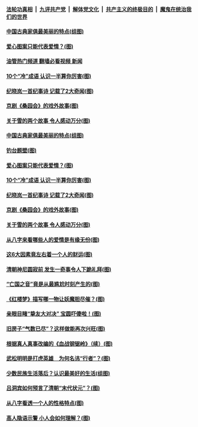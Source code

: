 ####  [法轮功真相](../../../../basic/blob/master/README.md?t=05261001) &nbsp;|&nbsp; [九评共产党](../../../../9ping.md/blob/master/README.md?t=05261001) &nbsp;|&nbsp; [解体党文化](../../../../jtdwh.md/blob/master/README.md?t=05261001)  &nbsp;|&nbsp; [共产主义的终极目的](../../../../gczydzjmd.md/blob/master/README.md?t=05261001) &nbsp;|&nbsp; [魔鬼在统治我们的世界](../../../../mgztzwmdsj.md/blob/master/README.md?t=05261001) 

#### [中国古典家俱最美丽的特点(组图)](../pages/p7/1000855.md?t=05261001) 

#### [爱心图案只能代表爱情？(图)](../pages/p7/1007141.md?t=05261001) 

#### [油管热门频道 翻墙必看视频 新闻](http://45.76.130.85:81/youtube.html?05261001)

#### [10个“冷”成语 认识一半算你厉害(图)](../pages/p7/1007028.md?t=05261001) 

#### [纪晓岚一首纪事诗 记载了2大奇闻(图)](../pages/p7/1006640.md?t=05261001) 

#### [京剧《桑园会》的戏外故事(图)](../pages/p7/1007289.md?t=05261001) 

#### [关于雪的两个故事 令人感动万分(图)](../pages/p7/1007207.md?t=05261001) 

#### [中国古典家俱最美丽的特点(组图)](../pages/p7/1000855.md?t=05261001) 

#### [钓台题壁(图)](../pages/p7/1007450.md?t=05261001) 

#### [爱心图案只能代表爱情？(图)](../pages/p7/1007141.md?t=05261001) 

#### [10个“冷”成语 认识一半算你厉害(图)](../pages/p7/1007028.md?t=05261001) 

#### [纪晓岚一首纪事诗 记载了2大奇闻(图)](../pages/p7/1006640.md?t=05261001) 

#### [京剧《桑园会》的戏外故事(图)](../pages/p7/1007289.md?t=05261001) 

#### [关于雪的两个故事 令人感动万分(图)](../pages/p7/1007207.md?t=05261001) 

#### [从八字来看哪些人的爱情是有缘无份(图)](../pages/p7/1004549.md?t=05261001) 

#### [这6大因素竟左右着一个人的财运(图)](../pages/p7/1004616.md?t=05261001) 

#### [清朝神尼圆寂前 发生一奇事令人下跪礼拜(图)](../pages/p7/1006864.md?t=05261001) 

#### [“亡国之音”竟是从最尴尬时刻产生的(图)](../pages/p7/1006471.md?t=05261001) 

#### [《红楼梦》描写哪一物让妖魔胆尽催？(图)](../pages/p7/1007074.md?t=05261001) 

#### [亲眼目睹“挚友大对决” 宝圆吓傻啦！(图)](../pages/p7/1007191.md?t=05261001) 

#### [旧房子“气数已尽”？这样做能再次兴旺(图)](../pages/p7/1002318.md?t=05261001) 

#### [根据真人真事改编的《血战钢锯岭》（续）(图)](../pages/p7/1007105.md?t=05261001) 

#### [武松明明是打虎英雄　为何名讳“行者”？(图)](../pages/p7/1004342.md?t=05261001) 

#### [少数民族生活落后？认识最美好的生活(组图)](../pages/p7/1007052.md?t=05261001) 

#### [吕洞宾如何预言了清朝“末代状元”？(图)](../pages/p7/995954.md?t=05261001) 

#### [从八字看透一个人的性格特点(图)](../pages/p7/1004552.md?t=05261001) 

#### [高人隐语示警 小人会如何理解？(图)](../pages/p7/1006863.md?t=05261001) 

<img src='http://gfw-breaker.win/goodnews/indexes/p7.md' width='0px' height='0px'/>
